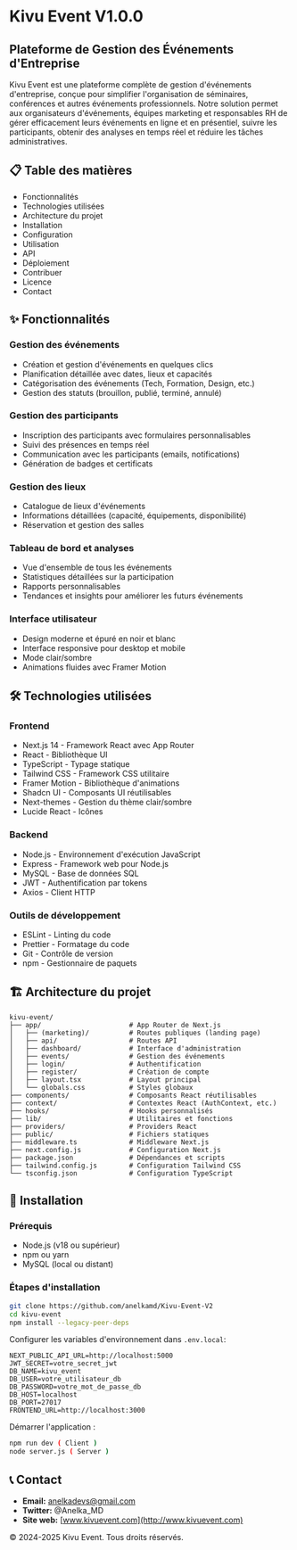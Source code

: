 # Kivu Event V1.0.0

## Plateforme de Gestion des Événements d'Entreprise

Kivu Event est une plateforme complète de gestion d'événements d'entreprise, conçue pour simplifier l'organisation de séminaires, conférences et autres événements professionnels. Notre solution permet aux organisateurs d'événements, équipes marketing et responsables RH de gérer efficacement leurs événements en ligne et en présentiel, suivre les participants, obtenir des analyses en temps réel et réduire les tâches administratives.

## 📋 Table des matières
- Fonctionnalités
- Technologies utilisées
- Architecture du projet
- Installation
- Configuration
- Utilisation
- API
- Déploiement
- Contribuer
- Licence
- Contact

## ✨ Fonctionnalités

### Gestion des événements
- Création et gestion d'événements en quelques clics
- Planification détaillée avec dates, lieux et capacités
- Catégorisation des événements (Tech, Formation, Design, etc.)
- Gestion des statuts (brouillon, publié, terminé, annulé)

### Gestion des participants
- Inscription des participants avec formulaires personnalisables
- Suivi des présences en temps réel
- Communication avec les participants (emails, notifications)
- Génération de badges et certificats

### Gestion des lieux
- Catalogue de lieux d'événements
- Informations détaillées (capacité, équipements, disponibilité)
- Réservation et gestion des salles

### Tableau de bord et analyses
- Vue d'ensemble de tous les événements
- Statistiques détaillées sur la participation
- Rapports personnalisables
- Tendances et insights pour améliorer les futurs événements

### Interface utilisateur
- Design moderne et épuré en noir et blanc
- Interface responsive pour desktop et mobile
- Mode clair/sombre
- Animations fluides avec Framer Motion

## 🛠️ Technologies utilisées

### Frontend
- Next.js 14 - Framework React avec App Router
- React - Bibliothèque UI
- TypeScript - Typage statique
- Tailwind CSS - Framework CSS utilitaire
- Framer Motion - Bibliothèque d'animations
- Shadcn UI - Composants UI réutilisables
- Next-themes - Gestion du thème clair/sombre
- Lucide React - Icônes

### Backend
- Node.js - Environnement d'exécution JavaScript
- Express - Framework web pour Node.js
- MySQL - Base de données SQL
- JWT - Authentification par tokens
- Axios - Client HTTP

### Outils de développement
- ESLint - Linting du code
- Prettier - Formatage du code
- Git - Contrôle de version
- npm - Gestionnaire de paquets

## 🏗️ Architecture du projet
```
kivu-event/
├── app/                      # App Router de Next.js
│   ├── (marketing)/          # Routes publiques (landing page)
│   ├── api/                  # Routes API
│   ├── dashboard/            # Interface d'administration
│   ├── events/               # Gestion des événements
│   ├── login/                # Authentification
│   ├── register/             # Création de compte
│   ├── layout.tsx            # Layout principal
│   └── globals.css           # Styles globaux
├── components/               # Composants React réutilisables
├── context/                  # Contextes React (AuthContext, etc.)
├── hooks/                    # Hooks personnalisés
├── lib/                      # Utilitaires et fonctions
├── providers/                # Providers React
├── public/                   # Fichiers statiques
├── middleware.ts             # Middleware Next.js
├── next.config.js            # Configuration Next.js
├── package.json              # Dépendances et scripts
├── tailwind.config.js        # Configuration Tailwind CSS
└── tsconfig.json             # Configuration TypeScript
```

## 🚀 Installation

### Prérequis
- Node.js (v18 ou supérieur)
- npm ou yarn
- MySQL (local ou distant)

### Étapes d'installation
```sh
git clone https://github.com/anelkamd/Kivu-Event-V2
cd kivu-event
npm install --legacy-peer-deps 
```

Configurer les variables d'environnement dans `.env.local`:
```
NEXT_PUBLIC_API_URL=http://localhost:5000
JWT_SECRET=votre_secret_jwt
DB_NAME=kivu_event
DB_USER=votre_utilisateur_db
DB_PASSWORD=votre_mot_de_passe_db
DB_HOST=localhost
DB_PORT=27017
FRONTEND_URL=http://localhost:3000
```

Démarrer l'application :
```sh
npm run dev ( Client )
node server.js ( Server )
```

## 📞 Contact
- **Email:** anelkadevs@gmail.com
- **Twitter:** @Anelka_MD
- **Site web:** [www.kivuevent.com](http://www.kivuevent.com)

© 2024-2025 Kivu Event. Tous droits réservés.

